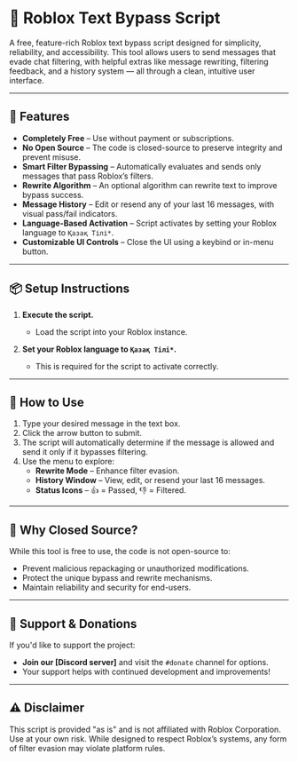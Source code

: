 # 🚀 Roblox Text Bypass Script

A free, feature-rich Roblox text bypass script designed for simplicity, reliability, and accessibility. This tool allows users to send messages that evade chat filtering, with helpful extras like message rewriting, filtering feedback, and a history system — all through a clean, intuitive user interface.

---

## 📌 Features

- **Completely Free** – Use without payment or subscriptions.
- **No Open Source** – The code is closed-source to preserve integrity and prevent misuse.
- **Smart Filter Bypassing** – Automatically evaluates and sends only messages that pass Roblox’s filters.
- **Rewrite Algorithm** – An optional algorithm can rewrite text to improve bypass success.
- **Message History** – Edit or resend any of your last 16 messages, with visual pass/fail indicators.
- **Language-Based Activation** – Script activates by setting your Roblox language to `Қазақ Тілі*`.
- **Customizable UI Controls** – Close the UI using a keybind or in-menu button.

---

## 📦 Setup Instructions

1. **Execute the script.**
   - Load the script into your Roblox instance.

2. **Set your Roblox language to `Қазақ Тілі*`.**
   - This is required for the script to activate correctly.

---

## 🧠 How to Use

1. Type your desired message in the text box.
2. Click the arrow button to submit.
3. The script will automatically determine if the message is allowed and send it only if it bypasses filtering.
4. Use the menu to explore:
   - **Rewrite Mode** – Enhance filter evasion.
   - **History Window** – View, edit, or resend your last 16 messages.
   - **Status Icons** – 👍 = Passed, 👎 = Filtered.

---

## 🔐 Why Closed Source?

While this tool is free to use, the code is not open-source to:
- Prevent malicious repackaging or unauthorized modifications.
- Protect the unique bypass and rewrite mechanisms.
- Maintain reliability and security for end-users.

---

## 💬 Support & Donations

If you'd like to support the project:
- **Join our [Discord server]** and visit the `#donate` channel for options.
- Your support helps with continued development and improvements!

---

## ⚠️ Disclaimer

This script is provided "as is" and is not affiliated with Roblox Corporation. Use at your own risk. While designed to respect Roblox’s systems, any form of filter evasion may violate platform rules.
